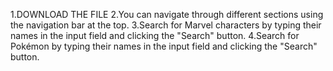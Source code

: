1.DOWNLOAD THE FILE
2.You can navigate through different sections using the navigation bar at the top.
3.Search for Marvel characters by typing their names in the input field and clicking the "Search" button.
4.Search for Pokémon by typing their names in the input field and clicking the "Search" button.

